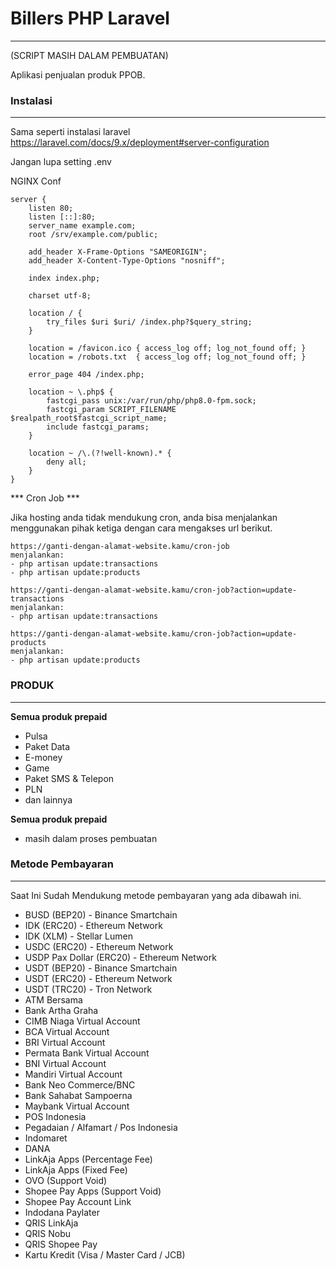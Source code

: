 
# Billers PHP Laravel

------

(SCRIPT MASIH DALAM PEMBUATAN)

Aplikasi penjualan produk PPOB.

### Instalasi

---
Sama seperti instalasi laravel https://laravel.com/docs/9.x/deployment#server-configuration

Jangan lupa setting .env


NGINX Conf
```text
server {
    listen 80;
    listen [::]:80;
    server_name example.com;
    root /srv/example.com/public;
 
    add_header X-Frame-Options "SAMEORIGIN";
    add_header X-Content-Type-Options "nosniff";
 
    index index.php;
 
    charset utf-8;
 
    location / {
        try_files $uri $uri/ /index.php?$query_string;
    }
 
    location = /favicon.ico { access_log off; log_not_found off; }
    location = /robots.txt  { access_log off; log_not_found off; }
 
    error_page 404 /index.php;
 
    location ~ \.php$ {
        fastcgi_pass unix:/var/run/php/php8.0-fpm.sock;
        fastcgi_param SCRIPT_FILENAME $realpath_root$fastcgi_script_name;
        include fastcgi_params;
    }
 
    location ~ /\.(?!well-known).* {
        deny all;
    }
}
```


*** Cron Job ***

Jika hosting anda tidak mendukung cron, anda bisa menjalankan menggunakan pihak ketiga dengan cara mengakses url berikut.
````text
https://ganti-dengan-alamat-website.kamu/cron-job 
menjalankan:
- php artisan update:transactions
- php artisan update:products

https://ganti-dengan-alamat-website.kamu/cron-job?action=update-transactions
menjalankan:
- php artisan update:transactions

https://ganti-dengan-alamat-website.kamu/cron-job?action=update-products
menjalankan:
- php artisan update:products
````

### PRODUK

-------

**Semua produk prepaid**
- Pulsa
- Paket Data
- E-money
- Game
- Paket SMS & Telepon
- PLN
- dan lainnya

**Semua produk prepaid**
- masih dalam proses pembuatan

### Metode Pembayaran

----

Saat Ini Sudah Mendukung metode pembayaran yang ada dibawah ini.
- BUSD (BEP20) - Binance Smartchain	
- IDK (ERC20) - Ethereum Network	
- IDK (XLM) - Stellar Lumen	
- USDC (ERC20) - Ethereum Network	
- USDP Pax Dollar (ERC20) - Ethereum Network	
- USDT (BEP20) - Binance Smartchain	
- USDT (ERC20) - Ethereum Network	
- USDT (TRC20) - Tron Network	
- ATM Bersama	
- Bank Artha Graha	
- CIMB Niaga Virtual Account	
- BCA Virtual Account	
- BRI Virtual Account
- Permata Bank Virtual Account
- BNI Virtual Account	
- Mandiri Virtual Account	
- Bank Neo Commerce/BNC	
- Bank Sahabat Sampoerna	
- Maybank Virtual Account	
- POS Indonesia	
- Pegadaian / Alfamart / Pos Indonesia
- Indomaret	
- DANA
- LinkAja Apps (Percentage Fee)	
- LinkAja Apps (Fixed Fee)	
- OVO (Support Void)	
- Shopee Pay Apps (Support Void)	
- Shopee Pay Account Link	
- Indodana Paylater	
- QRIS LinkAja
- QRIS Nobu
- QRIS Shopee Pay
- Kartu Kredit (Visa / Master Card / JCB)	